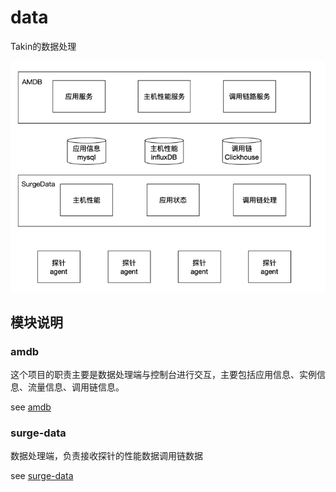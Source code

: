 # data

Takin的数据处理

![](doc/diagram.png)

## 模块说明

### amdb

这个项目的职责主要是数据处理端与控制台进行交互，主要包括应用信息、实例信息、流量信息、调用链信息。

see [amdb](https://github.com/shulieTech/DaYuX/blob/main/data/amdb-receiver-service/README.md)

### surge-data

数据处理端，负责接收探针的性能数据调用链数据

see [surge-data](https://github.com/shulieTech/DaYuX/blob/main/data/surge-data/README.md)
